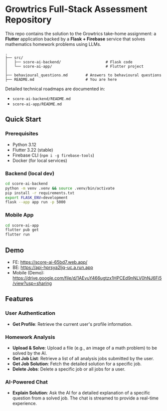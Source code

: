 # Growtrics Full-Stack Assessment Repository

This repo contains the solution to the Growtrics take-home assignment: a **Flutter** application backed by a **Flask + Firebase** service that solves mathematics homework problems using LLMs.

```
.
├── src/
│   ├── score-ai-backend/                    # Flask code
│   └── score-ai-app/                        # Flutter project
│
├── behavioural_questions.md        # Answers to behavioural questions
├── README.md                       # You are here
```
Detailed technical roadmaps are documented in:
- `score-ai-backend/README.md`
- `score-ai-app/README.md`

## Quick Start

### Prerequisites
- Python 3.12
- Flutter 3.22 (stable)
- Firebase CLI (`npm i -g firebase-tools`)
- Docker (for local services)

### Backend (local dev)
```bash
cd score-ai-backend
python -m venv .venv && source .venv/bin/activate
pip install -r requirements.txt
export FLASK_ENV=development
flask --app app run -p 5000
```

### Mobile App
```bash
cd score-ai-app
flutter pub get
flutter run
```

## Demo
- FE: https://score-ai-65bd7.web.app/
- BE: https://api-hprsya2ljq-uc.a.run.app
- Mobile (Demo): https://drive.google.com/file/d/1AEvuY466ugtzx1HPCEd9nNLV0hNJ6Fi5/view?usp=sharing

## Features

### User Authentication
- **Get Profile**: Retrieve the current user's profile information.

### Homework Analysis
- **Upload & Solve**: Upload a file (e.g., an image of a math problem) to be solved by the AI.
- **Get Job List**: Retrieve a list of all analysis jobs submitted by the user.
- **Get Job Solution**: Fetch the detailed solution for a specific job.
- **Delete Jobs**: Delete a specific job or all jobs for a user.

### AI-Powered Chat
- **Explain Solution**: Ask the AI for a detailed explanation of a specific question from a solved job. The chat is streamed to provide a real-time experience. 

